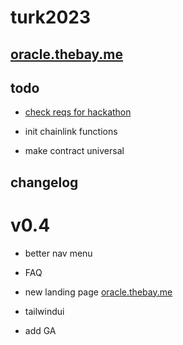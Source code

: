 # turk2023

## [oracle.thebay.me](https://oracle.thebay.me)

## todo

- [check reqs for hackathon](https://github.com/SxT-Community/chainlink-hackathon)

- init chainlink functions

- make contract universal

## changelog

# v0.4

- better nav menu

- FAQ

- new landing page [oracle.thebay.me](https://oracle.thebay.me)

- tailwindui

- add GA

